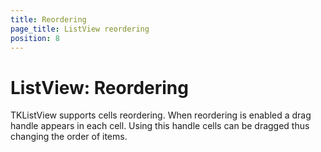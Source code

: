 ```yaml
---
title: Reordering
page_title: ListView reordering
position: 8
---
```


# ListView: Reordering

TKListView supports cells reordering. When reordering is enabled a drag handle appears in each cell. Using this handle cells can be dragged thus changing the order of items.

